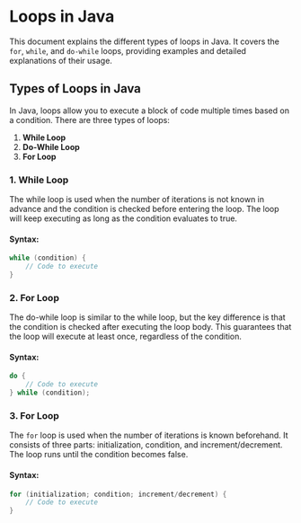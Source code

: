 # Loops in Java

This document explains the different types of loops in Java. It covers the `for`, `while`, and `do-while` loops, providing examples and detailed explanations of their usage.

## Types of Loops in Java

In Java, loops allow you to execute a block of code multiple times based on a condition. There are three types of loops:

1. **While Loop**
2. **Do-While Loop**
3. **For Loop**

### 1. **While Loop**

The while loop is used when the number of iterations is not known in advance and the condition is checked before entering the loop. The loop will keep executing as long as the condition evaluates to true.
#### Syntax:
```java
while (condition) {
    // Code to execute
}
````

### 2. **For Loop**

The do-while loop is similar to the while loop, but the key difference is that the condition is checked after executing the loop body. This guarantees that the loop will execute at least once, regardless of the condition.
#### Syntax:
```java
do {
    // Code to execute
} while (condition);
`````

### 3. **For Loop**

The `for` loop is used when the number of iterations is known beforehand. It consists of three parts: initialization, condition, and increment/decrement. The loop runs until the condition becomes false.

#### Syntax:
```java
for (initialization; condition; increment/decrement) {
    // Code to execute
}
